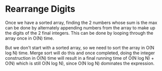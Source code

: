 # Rearrange Digits

Once we have a sorted array, finding the 2 numbers whose sum is the
max can be done by alternately appending numbers from the array to
make up the digits of the 2 final integers. This can be done
by looping through the array once in O(N) time. 

But we don't start with a sorted array, so we need to sort the array
in O(N log N) time. Merge sort will do this and once completed, doing
the integer construction in O(N) time will result in a final running
time of O(N log N) + O(N) which is still O(N log N), since O(N log N)
dominates the expression.